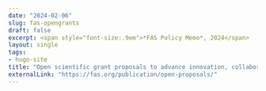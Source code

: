 ```yaml
---
date: "2024-02-06"
slug: fas-opengrants
draft: false
excerpt: <span style="font-size:.9em">*FAS Policy Memo*, 2024</span>
layout: single
tags:
- hugo-site
title: "Open scientific grant proposals to advance innovation, collaboration, and evidence-based policy"
externalLink: "https://fas.org/publication/open-proposals/"
---
```

